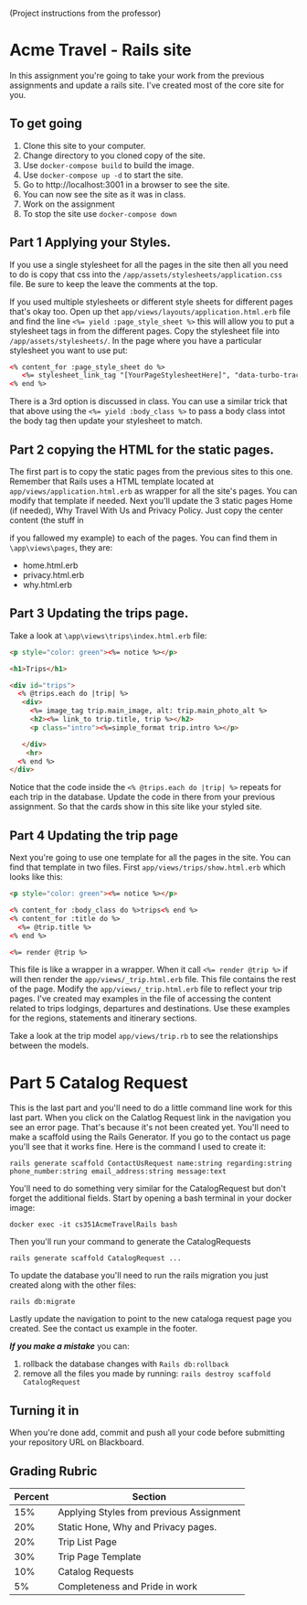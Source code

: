 (Project instructions from the professor)

# Acme Travel - Rails site

In this assignment you're going to take your work from the previous assignments and update a rails site.  I've created most of the core site for you.  

## To get going

1. Clone this site to your computer.
2. Change directory to you cloned copy of the site.
3. Use `docker-compose build` to build the image.
4. Use `docker-compose up -d` to start the site.
5. Go to http://localhost:3001 in a browser to see the site.
6. You can now see the site as it was in class.
7. Work on the assignment
8. To stop the site use `docker-compose down`

## Part 1 Applying your Styles.

If you use a single stylesheet for all the pages in the site then all you need to do is copy that css into the  `/app/assets/stylesheets/application.css` file.  Be sure to keep the leave the comments at the top. 

If you used multiple stylesheets or different style sheets for different pages that's okay too.  Open up thet `app/views/layouts/application.html.erb` file and find the line `<%= yield :page_style_sheet %>` this will allow you to put a stylesheet tags in from the different pages. Copy the stylesheet file into `/app/assets/stylesheets/`. In the page where you have a particular stylesheet you want to use put:
```html
<% content_for :page_style_sheet do %>
   <%= stylesheet_link_tag "[YourPageStylesheetHere]", "data-turbo-track": "reload" %>
<% end %>
```
There is a 3rd option is discussed in class.  You can use a similar trick that that above using the `<%= yield :body_class %>` to pass a body class intot the body tag then update your stylesheet to match. 


## Part 2 copying the HTML for the static pages.

The first part is to copy the static pages from the previous sites to this one.  Remember that Rails uses a HTML template located at `app/views/application.html.erb` as wrapper for all the site's pages. You can modify that template if needed. Next you'll update the 3 static pages Home (if needed), Why Travel With Us and Privacy Policy.  Just copy the center content (the stuff in <main> if you fallowed my example) to each of the pages.  You can find them in `\app\views\pages`, they are:
* home.html.erb
* privacy.html.erb
* why.html.erb

## Part 3 Updating the trips page.

Take a look at `\app\views\trips\index.html.erb` file:
```html
<p style="color: green"><%= notice %></p>

<h1>Trips</h1>

<div id="trips">
  <% @trips.each do |trip| %>
   <div>
     <%= image_tag trip.main_image, alt: trip.main_photo_alt %>
     <h2><%= link_to trip.title, trip %></h2>
     <p class="intro"><%=simple_format trip.intro %></p>

   </div>
    <hr>
  <% end %>
</div>
```

Notice that the code inside the `<% @trips.each do |trip| %>` repeats for each trip in the database.  Update the code in there from your previous assignment. So that the cards show in this site like your styled site. 

## Part 4 Updating the trip page

Next you're going to use one template for all the pages in the site.  You can find that template in two files.  First `app/views/trips/show.html.erb` which looks like this:

```html
<p style="color: green"><%= notice %></p>

<% content_for :body_class do %>trips<% end %>
<% content_for :title do %>
  <%= @trip.title %>
<% end %>

<%= render @trip %>
```
This file is like a wrapper in a wrapper.  When it call `<%= render @trip %>` if will then render the `app/views/_trip.html.erb` file.  This file contains the rest of the page.  Modify the `app/views/_trip.html.erb` file to reflect your trip pages.  I've created may examples in the file of accessing the content related to trips lodgings, departures and destinations.  Use these examples for the regions, statements and itinerary sections. 

Take a look at the trip model `app/views/trip.rb` to see the relationships between the models.  

# Part 5 Catalog Request

This is the last part and you'll need to do a little command line work for this last part.  When you click on the Calatlog Request link in the navigation you see an error page.  That's because it's not been created yet.  You'll need to make a scaffold using the Rails Generator.  If you go to the contact us page you'll see that it works fine.  Here is the command I used to create it:
```
rails generate scaffold ContactUsRequest name:string regarding:string phone_number:string email_address:string message:text
```

You'll need to do something very similar for the CatalogRequest but don't forget the additional fields.  Start by opening a bash terminal in your docker image:
```
docker exec -it cs351AcmeTravelRails bash 
```
Then you'll run your command to generate the CatalogRequests 
```
rails generate scaffold CatalogRequest ... 
```
To update the database you'll need to run the rails migration you just created along with the other files:
```
rails db:migrate
```

Lastly update the navigation to point to the new cataloga request page you created.  See the contact us example in the footer.

***If you make a mistake*** you can:
1. rollback the database changes with 
```Rails db:rollback```
2. remove all the files you made by running:
```rails destroy scaffold CatalogRequest```

## Turning it in
When you're done add, commit and push all your code before submitting your repository URL on Blackboard. 


## Grading Rubric

| Percent | Section                                  |
|---------|------------------------------------------|
| 15%     | Applying Styles from previous Assignment |
| 20%     | Static Hone, Why and Privacy pages.      |
| 20%     | Trip List Page                           |
| 30%     | Trip Page Template                       |
| 10%     | Catalog Requests                         |
| 5%      | Completeness and Pride in work           |


